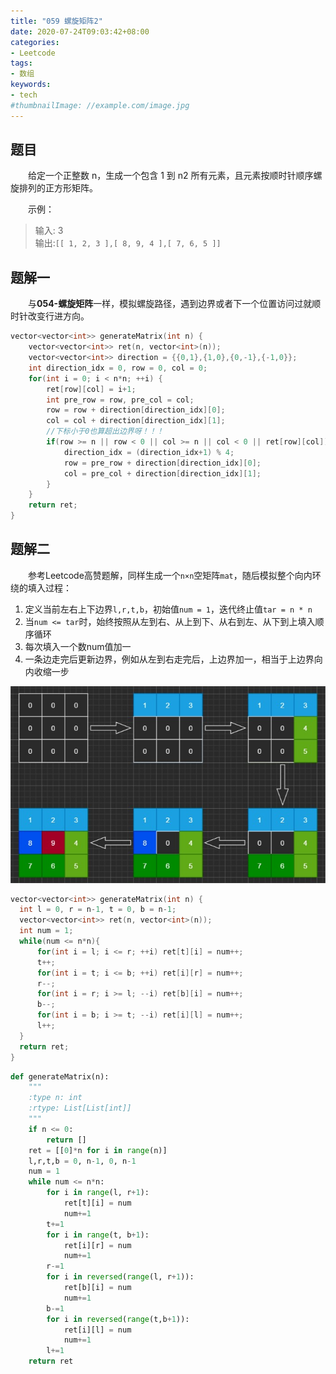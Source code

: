 ```yaml
---
title: "059 螺旋矩阵2"
date: 2020-07-24T09:03:42+08:00
categories:
- Leetcode
tags:
- 数组
keywords:
- tech
#thumbnailImage: //example.com/image.jpg
---
```


<!--more-->
## 题目
　　给定一个正整数 n，生成一个包含 1 到 n2 所有元素，且元素按顺时针顺序螺旋排列的正方形矩阵。

　　示例：
> 输入: 3  
> 输出:`[[ 1, 2, 3 ],[ 8, 9, 4 ],[ 7, 6, 5 ]]`

## 题解一
　　与**054-螺旋矩阵**一样，模拟螺旋路径，遇到边界或者下一个位置访问过就顺时针改变行进方向。

```cpp
vector<vector<int>> generateMatrix(int n) {
    vector<vector<int>> ret(n, vector<int>(n));
    vector<vector<int>> direction = {{0,1},{1,0},{0,-1},{-1,0}};
    int direction_idx = 0, row = 0, col = 0;
    for(int i = 0; i < n*n; ++i) {
        ret[row][col] = i+1;
        int pre_row = row, pre_col = col;
        row = row + direction[direction_idx][0];
        col = col + direction[direction_idx][1];
        //下标小于0也算超出边界呀！！！
        if(row >= n || row < 0 || col >= n || col < 0 || ret[row][col]) {
            direction_idx = (direction_idx+1) % 4;
            row = pre_row + direction[direction_idx][0];
            col = pre_col + direction[direction_idx][1];
        }
    }
    return ret;
}
```

## 题解二
　　参考Leetcode高赞题解，同样生成一个`n×n`空矩阵`mat`，随后模拟整个向内环绕的填入过程：
1. 定义当前左右上下边界`l,r,t,b`，初始值`num = 1`，迭代终止值`tar = n * n`
2. 当`num <= tar`时，始终按照从左到右、从上到下、从右到左、从下到上填入顺序循环
3. 每次填入一个数num值加一
4. 一条边走完后更新边界，例如从左到右走完后，上边界加一，相当于上边界向内收缩一步

![图解1](/Leetcode/059/图解1.jpg)

```cpp
vector<vector<int>> generateMatrix(int n) {
  int l = 0, r = n-1, t = 0, b = n-1;
  vector<vector<int>> ret(n, vector<int>(n));
  int num = 1;
  while(num <= n*n){
      for(int i = l; i <= r; ++i) ret[t][i] = num++;
      t++;
      for(int i = t; i <= b; ++i) ret[i][r] = num++;
      r--;
      for(int i = r; i >= l; --i) ret[b][i] = num++;
      b--;
      for(int i = b; i >= t; --i) ret[i][l] = num++;
      l++;
  }
  return ret;
}
```

```python
def generateMatrix(n):
    """
    :type n: int
    :rtype: List[List[int]]
    """
    if n <= 0:
        return []
    ret = [[0]*n for i in range(n)]
    l,r,t,b = 0, n-1, 0, n-1
    num = 1
    while num <= n*n:
        for i in range(l, r+1):
            ret[t][i] = num
            num+=1
        t+=1
        for i in range(t, b+1):
            ret[i][r] = num
            num+=1
        r-=1
        for i in reversed(range(l, r+1)):
            ret[b][i] = num
            num+=1
        b-=1
        for i in reversed(range(t,b+1)):
            ret[i][l] = num
            num+=1
        l+=1
    return ret
```